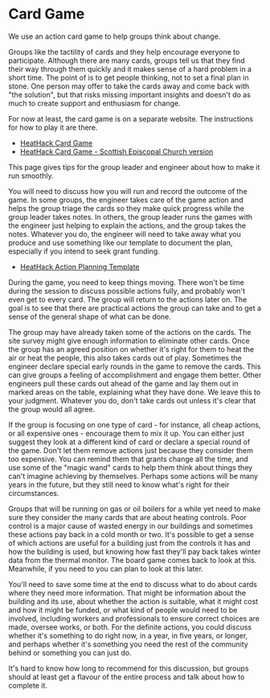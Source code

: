 # Card Game

We use an action card game to help groups think about change. 

Groups like the tactility of cards and they help encourage everyone to participate.  Although there are many cards, groups tell us that they find their way through them quickly and it makes sense of a hard problem in a short time.  The point of is to get people thinking, not to set a final plan in stone.  One person may offer to take the cards away and come back with "the solution", but that risks missing important insights and doesn't do as much to create support and enthusiasm for change.

For now at least, the card game is on a separate website.  The instructions for how to play it are there.  

- [HeatHack Card Game](https://jeancarletta.github.io/HeatHack-Card-Game/intro.html)
- [HeatHack Card Game - Scottish Episcopal Church version](https://toolkit.secnetzero.org/online-cards.html)

This page gives tips for the group leader and engineer about how to make it run smoothly.

You will need to discuss how you will run and record the outcome of the game.  In some groups, the engineer takes care of the game action and helps the group triage the cards so they make quick progress while the group leader takes notes.  In others, the group leader runs the games with the engineer just helping to explain the actions, and the group takes the notes.   Whatever you do, the engineer will need to take away what you produce and use something like our template to document the plan, especially if you intend to seek grant funding.

- [HeatHack Action Planning Template](https://docs.google.com/spreadsheets/d/1qiwoNowiUvHmJD5xaN5aZFjLV2M7T4vu/)

During the game, you need to keep things moving.  There won't be time during the session to discuss possible actions fully, and probably won't even get to every card.  The group will return to the actions later on.  The goal is to see that there are practical actions the group can take and to get a sense of the general shape of what can be done.

The group may have already taken some of the actions on the cards.  The site survey might give enough information to eliminate other cards.  Once the group has an agreed position on whether it's right for them to heat the air or heat the people, this also takes cards out of play. Sometimes the engineer declare special early rounds in the game to remove the cards. This can give groups a feeling of accomplishment and engage them better.  Other engineers pull these cards out ahead of the game and lay them out in marked areas on the table, explaining what they have done.  We leave this to your judgment.  Whatever you do, don't take cards out unless it's clear that the group would all agree.  

If the group is focusing on one type of card - for instance, all cheap actions, or all expensive ones - encourage them to mix it up.  You can either just suggest they look at a different kind of card or declare a special round of the game.  Don't let them remove actions just because they consider them too expensive.  You can remind them that grants change all the time, and use some of the "magic wand" cards to help them think about things they can't imagine achieving by themselves.  Perhaps some actions will be many years in the future, but they still need to know what's right for their circumstances.

Groups that will be running on gas or oil boilers for a while yet need to make sure they consider the many cards that are about heating controls.  Poor control is a major cause of wasted energy in our buildings and sometimes these actions pay back in a cold month or two.  It's possible to get a sense of which actions are useful for a building just from the controls it has and how the building is used, but knowing how fast they'll pay back takes winter data from the thermal monitor.  The board game comes back to look at this.  Meanwhile, if you need to you can plan to look at this later.


You'll need to save some time at the end to discuss what to do about cards where they need more information.  That might be information about the building and its use, about whether the action is suitable, what it might cost and how it might be funded, or what kind of people would need to be involved, including workers and professionals to ensure correct choices are made, oversee  works, or both.  For the definite actions, you could discuss whether it's something to do right now, in a year, in five years, or longer, and perhaps whether it's something you need the rest of the community behind or something you can just do. 

It's hard to know how long to recommend for this discussion, but groups should at least get a flavour of the entire process and talk about how to complete it.








<!--

- [the key to the game card categories](https://drive.google.com/file/d/1iAp9qP1ljkkOfw6eqD5fdmquRbtbkvYy/view?usp=sharing)

```{image} key-to-game-cards.png
:alt: a key showing what the card colour means
:class: bg-primary mb-1
:width: 400px
:align: center
```

-->


<!-- Our cards and our explanations will not be perfect, especially as in practice we have a wide range of groups and buildings signed up. They will improve over the course of the programme.  You can ask us to improve specific aspects as we go along - some of the volunteer engineers work in the building services industry and will know the answers better than we do, and we can also ask our industry and academic advisers. We expect to blog specific issues as they come up, which will give others the opportunity to comment (either publicly or privately) and to incorporate new material into the explanations as we go along. -->